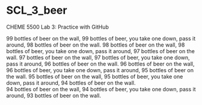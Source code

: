 # SCL_3_beer
CHEME 5500 Lab 3: Practice with GitHub

99 bottles of beer on the wall, 99 bottles of beer, you take one down, pass it around, 98 bottles of beer on the wall. 
98 bottles of beer on the wall, 98 bottles of beer, you take one down, pass it around, 97 bottles of beer on the wall. 
97 bottles of beer on the wall, 97 bottles of beer, you take one down, pass it around, 96 bottles of beer on the wall. 
96 bottles of beer on the wall, 96 bottles of beer, you take one down, pass it around, 95 bottles of beer on the wall.
95 bottles of beer on the wall, 95 bottles of beer, you take one down, pass it around, 94 bottles of beer on the wall.  
94 bottles of beer on the wall, 94 bottles of beer, you take one down, pass it around, 93 bottles of beer on the wall. 